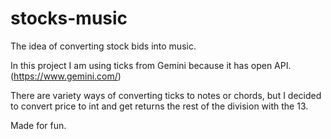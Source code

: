 # stocks-music

The idea of converting stock bids into music.

In this project I am using ticks from Gemini because it has open API. (https://www.gemini.com/)

There are variety ways of converting ticks to notes or chords, but I decided to convert price to int and get returns the
rest of the division with the 13.

Made for fun.